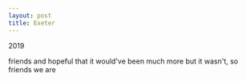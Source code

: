 ```yaml
---
layout: post
title: Exeter
---
```


2019

friends and hopeful that it would've been much more
but it wasn't, so friends we are

